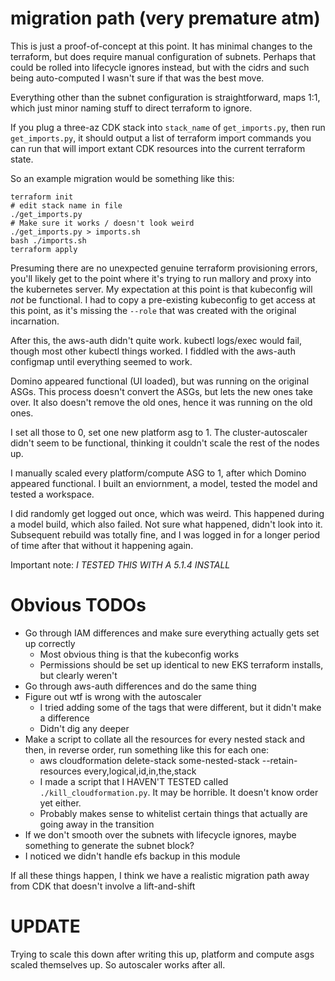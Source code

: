 # migration path (very premature atm)

This is just a proof-of-concept at this point. It has minimal changes to the terraform, but does require manual configuration of subnets. Perhaps that could be rolled into lifecycle ignores instead, but with the cidrs and such being auto-computed I wasn't sure if that was the best move.

Everything other than the subnet configuration is straightforward, maps 1:1, which just minor naming stuff to direct terraform to ignore.

If you plug a three-az CDK stack into `stack_name` of `get_imports.py`, then run `get_imports.py`, it should output a list of terraform import commands you can run that will import extant CDK resources into the current terraform state.

So an example migration would be something like this:

    terraform init
    # edit stack name in file
    ./get_imports.py
    # Make sure it works / doesn't look weird
    ./get_imports.py > imports.sh
    bash ./imports.sh
    terraform apply

Presuming there are no unexpected genuine terraform provisioning errors, you'll likely get to the point where it's trying to run mallory and proxy into the kubernetes server. My expectation at this point is that kubeconfig will _not_ be functional. I had to copy a pre-existing kubeconfig to get access at this point, as it's missing the `--role` that was created with the original incarnation.

After this, the aws-auth didn't quite work. kubectl logs/exec would fail, though most other kubectl things worked. I fiddled with the aws-auth configmap until everything seemed to work.

Domino appeared functional (UI loaded), but was running on the original ASGs. This process doesn't convert the ASGs, but lets the new ones take over. It also doesn't remove the old ones, hence it was running on the old ones.

I set all those to 0, set one new platform asg to 1. The cluster-autoscaler didn't seem to be functional, thinking it couldn't scale the rest of the nodes up.

I manually scaled every platform/compute ASG to 1, after which Domino appeared functional. I built an enviornment, a model, tested the model and tested a workspace.

I did randomly get logged out once, which was weird. This happened during a model build, which also failed. Not sure what happened, didn't look into it. Subsequent rebuild was totally fine, and I was logged in for a longer period of time after that without it happening again.

Important note: _I TESTED THIS WITH A 5.1.4 INSTALL_

# Obvious TODOs

* Go through IAM differences and make sure everything actually gets set up correctly
  * Most obvious thing is that the kubeconfig works
  * Permissions should be set up identical to new EKS terraform installs, but clearly weren't
* Go through aws-auth differences and do the same thing
* Figure out wtf is wrong with the autoscaler
  * I tried adding some of the tags that were different, but it didn't make a difference
  * Didn't dig any deeper
* Make a script to collate all the resources for every nested stack and then, in reverse order, run something like this for each one:
  * aws cloudformation delete-stack some-nested-stack --retain-resources every,logical,id,in,the,stack
  * I made a script that I HAVEN'T TESTED called `./kill_cloudformation.py`. It may be horrible. It doesn't know order yet either.
  * Probably makes sense to whitelist certain things that actually are going away in the transition
* If we don't smooth over the subnets with lifecycle ignores, maybe something to generate the subnet block?
* I noticed we didn't handle efs backup in this module

If all these things happen, I think we have a realistic migration path away from CDK that doesn't involve a lift-and-shift

# UPDATE

Trying to scale this down after writing this up, platform and compute asgs scaled themselves up. So autoscaler works after all.
